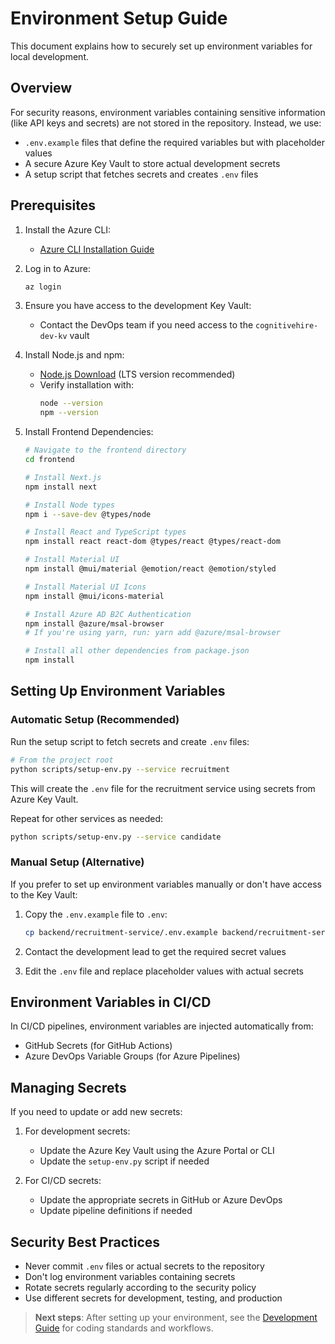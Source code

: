# Environment Setup Guide

This document explains how to securely set up environment variables for local development.

## Overview

For security reasons, environment variables containing sensitive information (like API keys and secrets) are not stored in the repository. Instead, we use:

- `.env.example` files that define the required variables but with placeholder values
- A secure Azure Key Vault to store actual development secrets
- A setup script that fetches secrets and creates `.env` files

## Prerequisites

1. Install the Azure CLI:
   - [Azure CLI Installation Guide](https://docs.microsoft.com/en-us/cli/azure/install-azure-cli)

2. Log in to Azure:
   ```bash
   az login
   ```

3. Ensure you have access to the development Key Vault:
   - Contact the DevOps team if you need access to the `cognitivehire-dev-kv` vault

4. Install Node.js and npm:
   - [Node.js Download](https://nodejs.org/en/download/) (LTS version recommended)
   - Verify installation with:
     ```bash
     node --version
     npm --version
     ```

5. Install Frontend Dependencies:
   ```bash
   # Navigate to the frontend directory
   cd frontend
   
   # Install Next.js
   npm install next
   
   # Install Node types
   npm i --save-dev @types/node
   
   # Install React and TypeScript types
   npm install react react-dom @types/react @types/react-dom
   
   # Install Material UI
   npm install @mui/material @emotion/react @emotion/styled
   
   # Install Material UI Icons
   npm install @mui/icons-material
   
   # Install Azure AD B2C Authentication
   npm install @azure/msal-browser
   # If you're using yarn, run: yarn add @azure/msal-browser
   
   # Install all other dependencies from package.json
   npm install
   ```

## Setting Up Environment Variables

### Automatic Setup (Recommended)

Run the setup script to fetch secrets and create `.env` files:

```bash
# From the project root
python scripts/setup-env.py --service recruitment
```

This will create the `.env` file for the recruitment service using secrets from Azure Key Vault.

Repeat for other services as needed:

```bash
python scripts/setup-env.py --service candidate
```

### Manual Setup (Alternative)

If you prefer to set up environment variables manually or don't have access to the Key Vault:

1. Copy the `.env.example` file to `.env`:
   ```bash
   cp backend/recruitment-service/.env.example backend/recruitment-service/.env
   ```

2. Contact the development lead to get the required secret values

3. Edit the `.env` file and replace placeholder values with actual secrets

## Environment Variables in CI/CD

In CI/CD pipelines, environment variables are injected automatically from:

- GitHub Secrets (for GitHub Actions)
- Azure DevOps Variable Groups (for Azure Pipelines)

## Managing Secrets

If you need to update or add new secrets:

1. For development secrets:
   - Update the Azure Key Vault using the Azure Portal or CLI
   - Update the `setup-env.py` script if needed

2. For CI/CD secrets:
   - Update the appropriate secrets in GitHub or Azure DevOps
   - Update pipeline definitions if needed

## Security Best Practices

- Never commit `.env` files or actual secrets to the repository
- Don't log environment variables containing secrets
- Rotate secrets regularly according to the security policy
- Use different secrets for development, testing, and production

<!-- In environment-setup.md -->
> **Next steps**: After setting up your environment, see the [Development Guide](development-guide.md) for coding standards and workflows.
